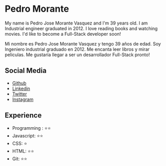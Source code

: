 # Pedro Morante

My name is Pedro Jose Morante Vasquez and I'm 39 years old. I am Industrial engineer graduated in 2012. I love reading books and watching movies. I'd like to become a Full-Stack developer soon!

Mi nombre es Pedro Jose Morante Vasquez y tengo 39 años de edad. Soy Ingeniero industrial graduado en 2012. Me encanta leer libros y mirar peliculas. Me gustaría llegar a ser un desarrollador Full-Stack pronto!

## Social Media

- [Github](https://github.com/pjmorante)
- [Linkedin](https://www.linkedin.com/in/pedro-josé-morante-vásquez-74171524)
- [Twitter](https://twitter.com/pedro_chejo)
- [Instagram](https://www.instagram.com/p3dr0.ch3j0/)

## Experience

- Programming : ⭐️⭐️
- Javascript: ⭐️⭐️
- CSS: ⭐️
- HTML: ⭐️⭐️
- Git: ⭐️⭐️
